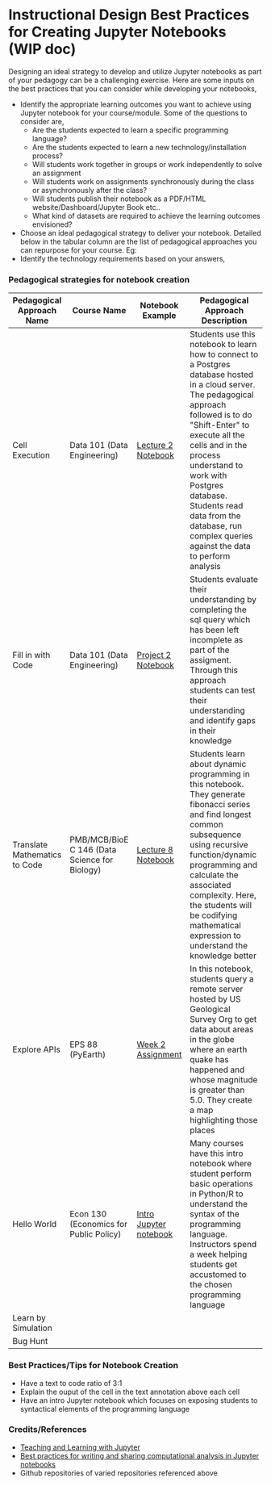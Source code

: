 # Instructional Design Best Practices for Creating Jupyter Notebooks (WIP doc)

Designing an ideal strategy to develop and utilize Jupyter notebooks as part of your pedagogy can be a challenging exercise. Here are some inputs on the best practices that you can consider while developing your notebooks,

- Identify the appropriate learning outcomes you want to achieve using Jupyter notebook for your course/module. Some of the questions to consider are,
	- Are the students expected to learn a specific programming language?
	- Are the students expected to learn a new technology/installation process?
	- Will students work together in groups or work independently to solve an assignment
	- Will students work on assignments synchronously during the class or asynchronously after the class?
	-  Will students publish their notebook as a PDF/HTML website/Dashboard/Jupyter Book etc..
	- What kind of datasets are required to achieve the learning outcomes envisioned? 
- Choose an ideal  pedagogical strategy to deliver your notebook. Detailed below in the tabular column  are the list of pedagogical approaches you can repurpose for your course. Eg:
- Identify the technology requirements based on your answers,

### Pedagogical strategies for notebook creation
| Pedagogical Approach Name | Course Name |  Notebook Example | Pedagogical Approach Description
| ---- | ----------- | ------ | ------- |
| Cell Execution | Data 101 (Data Engineering) | [Lecture 2 Notebook](https://fa23.data101.org/resources/assets/lectures/lec02/lec02.html) | Students use this notebook to learn  how to connect to a Postgres database hosted in a cloud server. The pedagogical approach followed is to do "Shift-Enter" to execute all the cells and in the process understand to work with Postgres database. Students read data from the database, run complex queries against the data to perform analysis |
| Fill in with Code | Data 101 (Data Engineering) | [Project 2 Notebook](https://data101.datahub.berkeley.edu/hub/user-redirect/git-pull?repo=https%3A%2F%2Fgithub.com%2Fcal-data-eng%2Ffa23-materials&urlpath=lab%2Ftree%2Ffa23-materials%2Fproj%2Fproj2%2Fproj2.ipynb&branch=main) | Students evaluate their understanding by completing the sql query which has been left incomplete as part of the assigment. Through this approach students can test their understanding and identify gaps in their knowledge | 
| Translate Mathematics to Code | PMB/MCB/BioE C 146 (Data Science for Biology) | [Lecture 8 Notebook](https://github.com/ds-modules/ds4bio/blob/main/lab8/lab08-c146-v01-student.ipynb) | Students learn about dynamic programming in this notebook. They generate fibonacci series and find longest common subsequence using recursive function/dynamic programming and calculate the associated complexity. Here, the students will be codifying mathematical expression to understand the knowledge better |
| Explore APIs | EPS 88 (PyEarth) | [Week 2 Assignment](https://github.com/ds-modules/EPS88-24031-FA23/blob/main/week02_datahubfiles/W02_assignment_Earthquakes.ipynb) | In this notebook, students query a remote server hosted by US Geological Survey Org to get data about areas in the globe where an earth quake has happened and whose magnitude is greater than 5.0. They create a map highlighting  those places |
Hello World | Econ 130 (Economics for Public Policy) | [Intro Jupyter notebook](https://github.com/ds-modules/ECON-130-FA23/blob/main/IntroToR/Intro%20to%20R.ipynb) | Many courses have this intro notebook where student perform basic operations in Python/R to understand the syntax of the programming language. Instructors spend a week helping students get accustomed to the chosen programming language | 
| Learn by Simulation | | |
| Bug Hunt | | |

 
### Best Practices/Tips for Notebook Creation

- Have a text to code ratio of 3:1
- Explain the ouput of the cell in the text annotation above each cell
- Have an intro Jupyter notebook which focuses on exposing students to syntactical elements of the programming language

### Credits/References
- [Teaching and Learning with Jupyter](https://jupyter4edu.github.io/jupyter-edu-book/index.html)
- [Best practices for writing and sharing computational analysis in Jupyter notebooks](https://www.ncbi.nlm.nih.gov/pmc/articles/PMC6657818/)
- Github repositories of varied repositories referenced above


